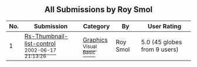 ﻿<div align="center">

## All Submissions by Roy Smol

</div>

No.  | Submission | Category | By   | User Rating
---- | ---------- | -------- | ---- | -----------
1 | [Rs\-Thumbnail\-list\-control<br /><sup>2002-06-17 21:13:26</sup>](https://github.com/Planet-Source-Code/roy-smol-rs-thumbnail-list-control__1-35968) | [Graphics<br /><sup>Visual Basic</sup>](../ByCategory/graphics__1-46.md) | Roy Smol | 5.0 (45 globes from 9 users)
